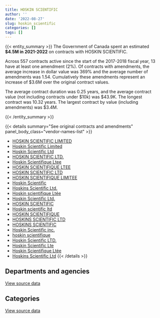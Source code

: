 ```yaml
---
title: HOSKIN SCIENTIFIC
author: ''
date: '2022-08-27'
slug: hoskin_scientific
categories: []
tags: []
---
```


<script src="/rmarkdown-libs/htmlwidgets/htmlwidgets.js"></script>
<link href="/rmarkdown-libs/datatables-css/datatables-crosstalk.css" rel="stylesheet" />
<script src="/rmarkdown-libs/datatables-binding/datatables.js"></script>
<script src="/rmarkdown-libs/jquery/jquery-3.6.0.min.js"></script>
<link href="/rmarkdown-libs/dt-core-bootstrap/css/dataTables.bootstrap.min.css" rel="stylesheet" />
<link href="/rmarkdown-libs/dt-core-bootstrap/css/dataTables.bootstrap.extra.css" rel="stylesheet" />
<script src="/rmarkdown-libs/dt-core-bootstrap/js/jquery.dataTables.min.js"></script>
<script src="/rmarkdown-libs/dt-core-bootstrap/js/dataTables.bootstrap.min.js"></script>
<link href="/rmarkdown-libs/crosstalk/css/crosstalk.min.css" rel="stylesheet" />
<script src="/rmarkdown-libs/crosstalk/js/crosstalk.min.js"></script>
<script src="/rmarkdown-libs/htmlwidgets/htmlwidgets.js"></script>
<link href="/rmarkdown-libs/datatables-css/datatables-crosstalk.css" rel="stylesheet" />
<script src="/rmarkdown-libs/datatables-binding/datatables.js"></script>
<script src="/rmarkdown-libs/jquery/jquery-3.6.0.min.js"></script>
<link href="/rmarkdown-libs/dt-core-bootstrap/css/dataTables.bootstrap.min.css" rel="stylesheet" />
<link href="/rmarkdown-libs/dt-core-bootstrap/css/dataTables.bootstrap.extra.css" rel="stylesheet" />
<script src="/rmarkdown-libs/dt-core-bootstrap/js/jquery.dataTables.min.js"></script>
<script src="/rmarkdown-libs/dt-core-bootstrap/js/dataTables.bootstrap.min.js"></script>
<link href="/rmarkdown-libs/crosstalk/css/crosstalk.min.css" rel="stylesheet" />
<script src="/rmarkdown-libs/crosstalk/js/crosstalk.min.js"></script>

{{< entity_summary >}}
The Government of Canada spent an estimated **\$4.5M in 2021-2022** on contracts with HOSKIN SCIENTIFIC.

Across 557 contracts active since the start of the 2017-2018 fiscal year, 13 have at least one amendment (2%). Of contracts with amendments, the average increase in dollar value was 369% and the average number of amendments was 1.54. Cumulatively these amendments represent an increase of \$3.6M over the original contract values.

The average contract duration was 0.25 years, and the average contract value (not including contracts under \$10k) was \$43.9K. The longest contract was 10.32 years. The largest contract by value (including amendments) was \$3.4M.

{{< /entity_summary >}}

{{< details summary="See original contracts and amendments" panel_body_class="vendor-names-list" >}}
- [HOSKIN SCIENTIFIC LIMITED](https://search.open.canada.ca/en/ct/?sort=contract_value_f%20desc&page=1&search_text=%22HOSKIN%20SCIENTIFIC%20LIMITED%22)
- [Hoskin Scientific Limited](https://search.open.canada.ca/en/ct/?sort=contract_value_f%20desc&page=1&search_text=%22Hoskin%20Scientific%20Limited%22)
- [Hoskin Scientific Ltd](https://search.open.canada.ca/en/ct/?sort=contract_value_f%20desc&page=1&search_text=%22Hoskin%20Scientific%20Ltd%22)
- [HOSKIN SCIENTIFIC LTD.](https://search.open.canada.ca/en/ct/?sort=contract_value_f%20desc&page=1&search_text=%22HOSKIN%20SCIENTIFIC%20LTD.%22)
- [Hoskin Scientifique Ltee](https://search.open.canada.ca/en/ct/?sort=contract_value_f%20desc&page=1&search_text=%22Hoskin%20Scientifique%20Ltee%22)
- [HOSKIN SCIENTIFIQUE LTEE](https://search.open.canada.ca/en/ct/?sort=contract_value_f%20desc&page=1&search_text=%22HOSKIN%20SCIENTIFIQUE%20LTEE%22)
- [HOSKIN SCIENTIFIC LTD](https://search.open.canada.ca/en/ct/?sort=contract_value_f%20desc&page=1&search_text=%22HOSKIN%20SCIENTIFIC%20LTD%22)
- [HOSKIN SCIENTIFIQUE LIMITEE](https://search.open.canada.ca/en/ct/?sort=contract_value_f%20desc&page=1&search_text=%22HOSKIN%20SCIENTIFIQUE%20LIMITEE%22)
- [Hoskin Scientific](https://search.open.canada.ca/en/ct/?sort=contract_value_f%20desc&page=1&search_text=%22Hoskin%20Scientific%22)
- [Hoskins Scientific Ltd.](https://search.open.canada.ca/en/ct/?sort=contract_value_f%20desc&page=1&search_text=%22Hoskins%20Scientific%20Ltd.%22)
- [Hoskin scientifique Ltée](https://search.open.canada.ca/en/ct/?sort=contract_value_f%20desc&page=1&search_text=%22Hoskin%20scientifique%20Lt%c3%a9e%22)
- [Hoskin Scientific Ltd.](https://search.open.canada.ca/en/ct/?sort=contract_value_f%20desc&page=1&search_text=%22Hoskin%20Scientific%20Ltd.%22)
- [HOSKIN SCIENTIFIC](https://search.open.canada.ca/en/ct/?sort=contract_value_f%20desc&page=1&search_text=%22HOSKIN%20SCIENTIFIC%22)
- [Hoskin scientific ltd](https://search.open.canada.ca/en/ct/?sort=contract_value_f%20desc&page=1&search_text=%22Hoskin%20scientific%20ltd%22)
- [HOSKIN SCIENTIFIQUE](https://search.open.canada.ca/en/ct/?sort=contract_value_f%20desc&page=1&search_text=%22HOSKIN%20SCIENTIFIQUE%22)
- [HOSKINS SCIENTIFIC LTD](https://search.open.canada.ca/en/ct/?sort=contract_value_f%20desc&page=1&search_text=%22HOSKINS%20SCIENTIFIC%20LTD%22)
- [HOSKINS SCIENTIFIC](https://search.open.canada.ca/en/ct/?sort=contract_value_f%20desc&page=1&search_text=%22HOSKINS%20SCIENTIFIC%22)
- [Hoskin Scientific inc.](https://search.open.canada.ca/en/ct/?sort=contract_value_f%20desc&page=1&search_text=%22Hoskin%20Scientific%20inc.%22)
- [hoskin scientifique](https://search.open.canada.ca/en/ct/?sort=contract_value_f%20desc&page=1&search_text=%22hoskin%20scientifique%22)
- [Hoskin Scientific LTD.](https://search.open.canada.ca/en/ct/?sort=contract_value_f%20desc&page=1&search_text=%22Hoskin%20Scientific%20LTD.%22)
- [Hoskin Scientific Lte](https://search.open.canada.ca/en/ct/?sort=contract_value_f%20desc&page=1&search_text=%22Hoskin%20Scientific%20Lte%22)
- [Hoskin Scientifique Ltée](https://search.open.canada.ca/en/ct/?sort=contract_value_f%20desc&page=1&search_text=%22Hoskin%20Scientifique%20Lt%c3%a9e%22)
- [Hoskins Scientific Ltd](https://search.open.canada.ca/en/ct/?sort=contract_value_f%20desc&page=1&search_text=%22Hoskins%20Scientific%20Ltd%22)
{{< /details >}}

## Departments and agencies

<div id="htmlwidget-1" style="width:100%;height:auto;" class="datatables html-widget"></div>
<script type="application/json" data-for="htmlwidget-1">{"x":{"style":"bootstrap","filter":"none","vertical":false,"data":[["<a href=\"/departments/aafc-aac/\">Agriculture and Agri-Food Canada<\/a>","<a href=\"/departments/aandc-aadnc/\">Crown-Indigenous Relations and Northern Affairs Canada<\/a>","<a href=\"/departments/csa-asc/\">Canadian Space Agency<\/a>","<a href=\"/departments/dfo-mpo/\">Fisheries and Oceans Canada<\/a>","<a href=\"/departments/dnd-mdn/\">National Defence<\/a>","<a href=\"/departments/ec/\">Environment and Climate Change Canada<\/a>","<a href=\"/departments/hc-sc/\">Health Canada<\/a>","<a href=\"/departments/nrc-cnrc/\">National Research Council Canada<\/a>","<a href=\"/departments/nrcan-rncan/\">Natural Resources Canada<\/a>","<a href=\"/departments/pc/\">Parks Canada<\/a>"],[195657.65,62990.55,null,781153.86,189445.52,1287067.93,null,578842.63,225581.52,91953.49],[450734.75,null,null,403839.69,922876.89,2363001.12,null,425700.28,130779.21,400648.55],[636054.79,null,22875.97,986655.51,463963.81,2325045.1,null,356408.45,347675.95,351133.14],[311604.83,19422.89,61967.8,1146910.35,134105.36,2067818.67,76840,242318.94,201396.18,255341.92]],"container":"<table class=\"table table-striped table-hover row-border order-column display\">\n  <thead>\n    <tr>\n      <th>Department<\/th>\n      <th>2018-2019<\/th>\n      <th>2019-2020<\/th>\n      <th>2020-2021<\/th>\n      <th>2021-2022<\/th>\n    <\/tr>\n  <\/thead>\n<\/table>","options":{"order":[[4,"desc"]],"pageLength":10,"autoWidth":true,"columnDefs":[{"targets":1,"render":"function(data, type, row, meta) {\n    return type !== 'display' ? data : DTWidget.formatCurrency(data, \"$\", 2, 3, \",\", \".\", true, null);\n  }"},{"targets":2,"render":"function(data, type, row, meta) {\n    return type !== 'display' ? data : DTWidget.formatCurrency(data, \"$\", 2, 3, \",\", \".\", true, null);\n  }"},{"targets":3,"render":"function(data, type, row, meta) {\n    return type !== 'display' ? data : DTWidget.formatCurrency(data, \"$\", 2, 3, \",\", \".\", true, null);\n  }"},{"targets":4,"render":"function(data, type, row, meta) {\n    return type !== 'display' ? data : DTWidget.formatCurrency(data, \"$\", 2, 3, \",\", \".\", true, null);\n  }"},{"width":"16%","targets":[1,2,3,4]},{"className":"dt-right","targets":[1,2,3,4]}],"orderClasses":false}},"evals":["options.columnDefs.0.render","options.columnDefs.1.render","options.columnDefs.2.render","options.columnDefs.3.render"],"jsHooks":[]}</script>
<p class="text-right">
<a href="https://github.com/GoC-Spending/contracts-data/tree/main/data/out/vendors/hoskin_scientific/summary_by_fiscal_year_by_department.csv" class="source-data-link btn btn-link">View source data</a>
</p>

## Categories

<div id="htmlwidget-2" style="width:100%;height:auto;" class="datatables html-widget"></div>
<script type="application/json" data-for="htmlwidget-2">{"x":{"style":"bootstrap","filter":"none","vertical":false,"data":[["<a href=\"/categories/0_other/\">(Other)<\/a>","<a href=\"/categories/1_facilities_and_construction/\">Facilities and construction<\/a>","<a href=\"/categories/10_office_management/\">Office management<\/a>","<a href=\"/categories/11_defence/\">Defence<\/a>","<a href=\"/categories/2_professional_services/\">Professional services<\/a>","<a href=\"/categories/3_information_technology/\">Information technology<\/a>","<a href=\"/categories/4_medical/\">Medical<\/a>","<a href=\"/categories/5_transportation_and_logistics/\">Transportation and logistics<\/a>","<a href=\"/categories/6_industrial_products_and_services/\">Industrial products and services<\/a>"],[10141.52,78533.87,null,87023.72,132892.2,45308.49,null,null,3058793.35],[19119.9,null,11275.14,78532.03,null,55609.4,null,null,4933044.02],[null,10653.64,null,187347.66,29400.8,null,null,null,5262410.61],[46491.64,61133.03,null,null,79512.09,98797.95,24907.35,24446.73,4182438.16]],"container":"<table class=\"table table-striped table-hover row-border order-column display\">\n  <thead>\n    <tr>\n      <th>Category<\/th>\n      <th>2018-2019<\/th>\n      <th>2019-2020<\/th>\n      <th>2020-2021<\/th>\n      <th>2021-2022<\/th>\n    <\/tr>\n  <\/thead>\n<\/table>","options":{"order":[[4,"desc"]],"dom":"t","pageLength":30,"autoWidth":true,"columnDefs":[{"targets":1,"render":"function(data, type, row, meta) {\n    return type !== 'display' ? data : DTWidget.formatCurrency(data, \"$\", 2, 3, \",\", \".\", true, null);\n  }"},{"targets":2,"render":"function(data, type, row, meta) {\n    return type !== 'display' ? data : DTWidget.formatCurrency(data, \"$\", 2, 3, \",\", \".\", true, null);\n  }"},{"targets":3,"render":"function(data, type, row, meta) {\n    return type !== 'display' ? data : DTWidget.formatCurrency(data, \"$\", 2, 3, \",\", \".\", true, null);\n  }"},{"targets":4,"render":"function(data, type, row, meta) {\n    return type !== 'display' ? data : DTWidget.formatCurrency(data, \"$\", 2, 3, \",\", \".\", true, null);\n  }"},{"width":"16%","targets":[1,2,3,4]},{"className":"dt-right","targets":[1,2,3,4]}],"orderClasses":false,"lengthMenu":[10,25,30,50,100]}},"evals":["options.columnDefs.0.render","options.columnDefs.1.render","options.columnDefs.2.render","options.columnDefs.3.render"],"jsHooks":[]}</script>
<p class="text-right">
<a href="https://github.com/GoC-Spending/contracts-data/tree/main/data/out/vendors/hoskin_scientific/summary_by_fiscal_year_by_category.csv" class="source-data-link btn btn-link">View source data</a>
</p>
